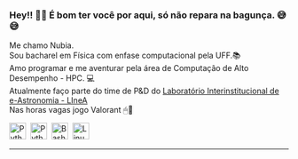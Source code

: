 ### Hey!! 🖖🏻 É bom ter você por aqui, só não repara na bagunça. 😅😅

Me chamo Nubia. \
Sou bacharel em Física com enfase computacional pela UFF.📚 \
Amo programar e me aventurar pela área de Computação de Alto Desempenho - HPC. 💻\
Atualmente faço parte do time de P&D do [Laboratório Interinstitucional de e-Astronomia - LIneA](https://linea.org.br/) \
Nas horas vagas jogo Valorant 🖱🖤
<div>
  <img src="https://user-images.githubusercontent.com/25181517/192106070-46255bcf-65e6-4c6b-a296-bf8d0d8fb2a7.png" title="Python" alt="Python" width="30" height="30"/>&nbsp;
  <img src="https://user-images.githubusercontent.com/25181517/183423507-c056a6f9-1ba8-4312-a350-19bcbc5a8697.png" title="Python" alt="Python" width="30" height="30"/>&nbsp;
  <img src="https://user-images.githubusercontent.com/25181517/192158606-7c2ef6bd-6e04-47cf-b5bc-da2797cb5bda.png" title="Bash" alt="Bash" width="30" height="30"/>&nbsp;
  <img src="https://github.com/marwin1991/profile-technology-icons/assets/76662862/2481dc48-be6b-4ebb-9e8c-3b957efe69fa" title="Linux" alt="Linux" width="30" height="30"/>&nbsp;
</div>

---
<!-- <div align = "left">
<img height = "130em" src="https://github-readme-stats.vercel.app/api/top-langs/?username=noobiagarcia&show_icons=true&theme=bear&count_private=true"/>
<img height = "130em" src="https://github-readme-stats.vercel.app/api?username=noobiagarcia&show_icons=true&show_icons=true&theme=bear&count_private=true" />
</div> -->
